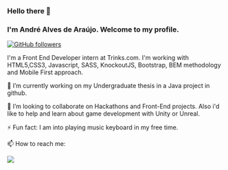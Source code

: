 ### Hello there 👋
### I'm André Alves de Araújo. Welcome to my profile.


<a href="https://github.com/andrealvesaraujo"><img alt="GitHub followers" src="https://img.shields.io/github/followers/andrealvesaraujo?style=social"></a>

I'm a Front End Developer intern at Trinks.com. I'm working with HTML5,CSS3, Javascript, SASS, KnockoutJS, Bootstrap, BEM methodology and Mobile First approach.

🔭 I’m currently working on my Undergraduate thesis in a Java project in github.

👯 I’m looking to collaborate on Hackathons and Front-End projects. Also i'd like to help and learn about game development with Unity or Unreal.

⚡ Fun fact: I am into playing music keyboard in my free time.

📫 How to reach me: 

<a href="https://www.linkedin.com/in/andre-alves-araujo/"><img src="https://img.shields.io/badge/linkedin%20-%230077B5.svg?&style=for-the-badge&logo=linkedin&logoColor=white"/></a>

<!--
**andrealvesaraujo/andrealvesaraujo** is a ✨ _special_ ✨ repository because its `README.md` (this file) appears on your GitHub profile.

Here are some ideas to get you started:

- 🔭 I’m currently working on ...
- 🌱 I’m currently learning ...
- 👯 I’m looking to collaborate on ...
- 🤔 I’m looking for help with ...
- 💬 Ask me about ...
- 📫 How to reach me: ...
- 😄 Pronouns: ...
- ⚡ Fun fact: ...
-->
